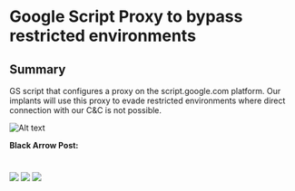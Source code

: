 # Google Script Proxy to bypass restricted environments 


## Summary

GS script that configures a proxy on the script.google.com platform. Our implants will use this proxy to evade restricted environments where direct connection with our C&C is not possible.

![Alt text](https://github.com/blackarrowsec/redteam-research/blob/master/EDR_AV%20Bypass/Google%20Script%20Proxy/Implant%20GS.png)

__Black Arrow Post:__ <change me><br>

#

[![](https://img.shields.io/badge/www-blackarrow.net-E5A505?style=flat-square)](https://www.blackarrow.net) [![](https://img.shields.io/badge/twitter-@BlackArrowSec-00aced?style=flat-square&logo=twitter&logoColor=white)](https://twitter.com/BlackArrowSec) [![](https://img.shields.io/badge/linkedin-@BlackArrowSec-0084b4?style=flat-square&logo=linkedin&logoColor=white)](https://www.linkedin.com/company/blackarrowsec/)

